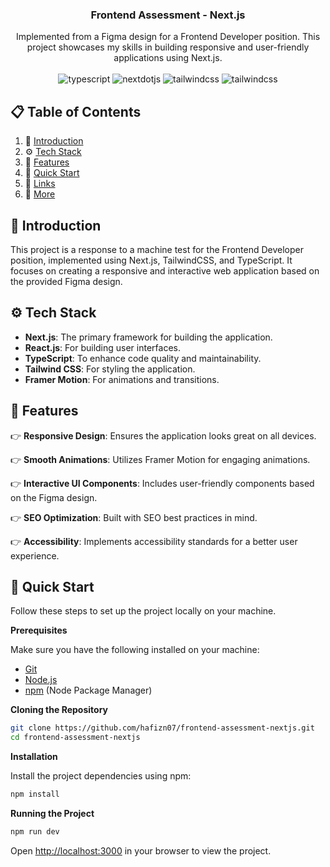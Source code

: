 <div align="center">
  <h3 align="center">Frontend Assessment - Next.js</h3>

  <div align="center">
    Implemented from a Figma design for a Frontend Developer position.
    This project showcases my skills in building responsive and user-friendly applications using Next.js.
  </div>
  <br />

  <div>
    <img src="https://img.shields.io/badge/-Typescript-black?style=for-the-badge&logoColor=white&logo=typescript&color=3178C6" alt="typescript" />
    <img src="https://img.shields.io/badge/-Next_JS-black?style=for-the-badge&logoColor=white&logo=nextdotjs&color=000000" alt="nextdotjs" />
    <img src="https://img.shields.io/badge/-Tailwind_CSS-black?style=for-the-badge&logoColor=white&logo=tailwindcss&color=06B6D4" alt="tailwindcss" />
    <img src="https://img.shields.io/badge/-Framer_Motion-black?style=for-the-badge&logoColor=white&logo=framer&color=000000" alt="tailwindcss" />
  </div>
</div>

## 📋 <a name="table">Table of Contents</a>

1. 🤖 [Introduction](#introduction)
2. ⚙️ [Tech Stack](#tech-stack)
3. 🔋 [Features](#features)
4. 🤸 [Quick Start](#quick-start)
5. 🔗 [Links](#links)
6. 🚀 [More](#more)

## <a name="introduction">🤖 Introduction</a>

This project is a response to a machine test for the Frontend Developer position, implemented using Next.js, TailwindCSS, and TypeScript. It focuses on creating a responsive and interactive web application based on the provided Figma design.

## <a name="tech-stack">⚙️ Tech Stack</a>

- **Next.js**: The primary framework for building the application.
- **React.js**: For building user interfaces.
- **TypeScript**: To enhance code quality and maintainability.
- **Tailwind CSS**: For styling the application.
- **Framer Motion**: For animations and transitions.

## <a name="features">🔋 Features</a>

👉 **Responsive Design**: Ensures the application looks great on all devices.

👉 **Smooth Animations**: Utilizes Framer Motion for engaging animations.

👉 **Interactive UI Components**: Includes user-friendly components based on the Figma design.

👉 **SEO Optimization**: Built with SEO best practices in mind.

👉 **Accessibility**: Implements accessibility standards for a better user experience.

## <a name="quick-start">🤸 Quick Start</a>

Follow these steps to set up the project locally on your machine.

**Prerequisites**

Make sure you have the following installed on your machine:

- [Git](https://git-scm.com/)
- [Node.js](https://nodejs.org/en)
- [npm](https://www.npmjs.com/) (Node Package Manager)

**Cloning the Repository**

```bash
git clone https://github.com/hafizn07/frontend-assessment-nextjs.git
cd frontend-assessment-nextjs
```

**Installation**

Install the project dependencies using npm:

```bash
npm install
```

**Running the Project**

```bash
npm run dev
```

Open [http://localhost:3000](http://localhost:3000) in your browser to view the project.

